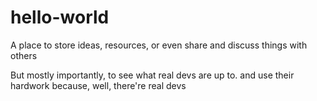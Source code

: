 # hello-world
A place to store ideas, resources, or even share and discuss things with others

But mostly importantly,
to see what real devs are up to.
and use their hardwork because, well, there're real devs
